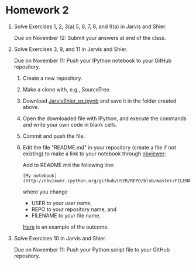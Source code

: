 Homework 2
==========

1. Solve Exercises 1, 2, 3(a) 5, 6, 7, 8, and 9(a) in Jarvis and Shier.

   Due on November 12:
   Submit your answers at end of the class.

2. Solve Exercises 3, 9, and 11 in Jarvis and Shier.

   Due on November 11:
   Push your IPython notebook to your GitHub repository.

   1. Create a new repository.
   2. Make a clone with, e.g., SourceTree.
   3. Download [JarvisShier_ex.ipynb](../markov/JarvisShier_ex.ipynb) and save it in the folder created above.
   4. Open the downloaded file with IPython, and execute the commands and write your own code in blank cells.
   5. Commit and push the file.
   6. Edit the file "README.md" in your repository (create a file if not existing)
      to make a link to your notebook through [nbviewer](http://nbviewer.ipython.org/):

      Add to README.md the following line:

      ```
      [My notebook](http://nbviewer.ipython.org/github/USER/REPO/blob/master/FILENAME.ipynb)
      ```

      where you change
      * USER to your user name,
      * REPO to your repository name, and
      * FILENAME to your file name.

      [Here](http://nbviewer.ipython.org/github/oyamad/theory14/blob/master/markov/JarvisShier_ex.ipynb)
      is an example of the outcome.

3. Solve Exercises 10 in Jarvis and Shier.

   Due on November 11:
   Push your Python script file to your GitHub repository.
